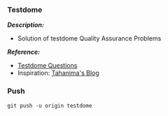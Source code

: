 ### Testdome
***Description:***
- Solution of testdome Quality Assurance Problems

***Reference:***
- [Testdome Questions](https://www.testdome.com/questions?visibility=3&skillId=83&orderBy=QuestionType)
- Inspiration: [Tahanima's Blog](https://www.facebook.com/TahanimaC/posts/371905998206607)


### Push
```
git push -u origin testdome
```